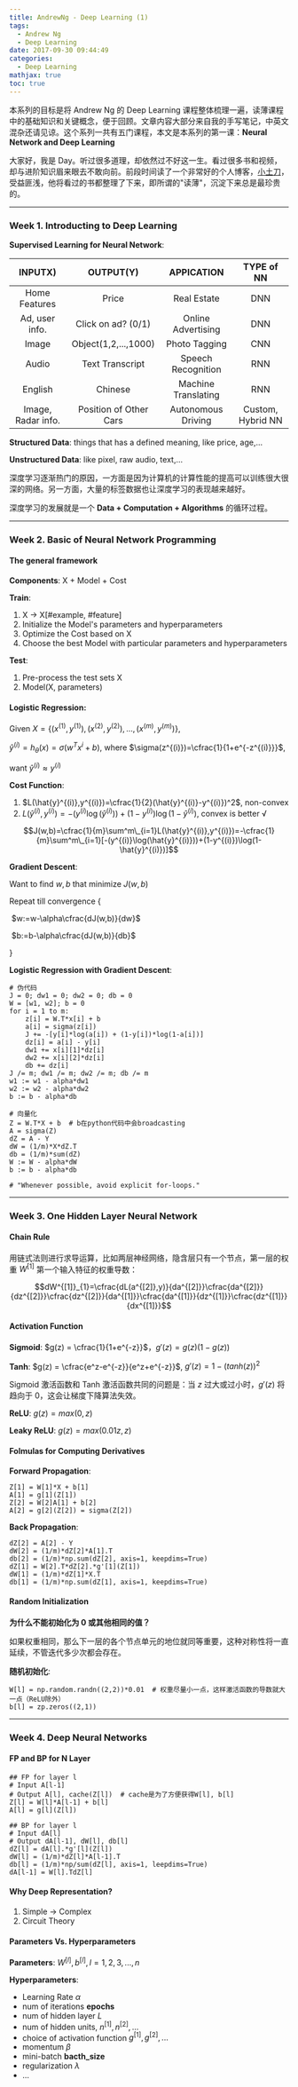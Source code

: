 ```yaml
---
title: AndrewNg - Deep Learning (1)
tags:
  - Andrew Ng
  - Deep Learning
date: 2017-09-30 09:44:49
categories:
  - Deep Learning
mathjax: true
toc: true
---
```


本系列的目标是将 Andrew Ng 的 Deep Learning 课程整体梳理一遍，读薄课程中的基础知识和关键概念，便于回顾。文章内容大部分来自我的手写笔记，中英文混杂还请见谅。这个系列一共有五门课程，本文是本系列的第一课：**Neural Network and Deep Learning**

<!--more-->

大家好，我是 Day。听过很多道理，却依然过不好这一生。看过很多书和视频，却与进阶知识眉来眼去不敢向前。前段时间读了一个非常好的个人博客，[小土刀](http://wdxtub.com/)，受益匪浅，他将看过的书都整理了下来，即所谓的"读薄"，沉淀下来总是最珍贵的。

------

### Week 1. Introducting to Deep Learning

**Supervised Learning for Neural Network**:

|      INPUTX)       |       OUTPUT(Y)        |     APPICATION      |    TYPE of NN     |
| :----------------: | :--------------------: | :-----------------: | :---------------: |
|   Home Features    |         Price          |     Real Estate     |        DNN        |
|   Ad, user info.   |   Click on ad? (0/1)   | Online Advertising  |        DNN        |
|       Image        |  Object(1,2,...,1000)  |    Photo Tagging    |        CNN        |
|       Audio        |    Text Transcript     | Speech Recognition  |        RNN        |
|      English       |        Chinese         | Machine Translating |        RNN        |
| Image, Radar info. | Position of Other Cars | Autonomous Driving  | Custom, Hybrid NN |

**Structured Data**: things that has a defined meaning, like price, age,...

**Unstructured Data**: like pixel, raw audio, text,...

深度学习逐渐热门的原因，一方面是因为计算机的计算性能的提高可以训练很大很深的网络。另一方面，大量的标签数据也让深度学习的表现越来越好。

深度学习的发展就是一个 **Data + Computation + Algorithms** 的循环过程。

------

###  Week 2. Basic of Neural Network Programming

#### The general framework

**Components**: X + Model + Cost

**Train**: 

1. X -> X[#example, #feature]
2. Initialize the Model's parameters and hyperparameters
3. Optimize the Cost based on X
4. Choose the best Model with particular parameters and hyperparameters

**Test**: 

1. Pre-process the test sets X
2. Model(X, parameters)

#### Logistic Regression:

Given $X=\lbrace(x^{(1)},y^{(1)}), (x^{(2)},y^{(2)}),...,(x^{(m)},y^{(m)})\rbrace$, 

$\hat{y}^{(i)}=h_{\theta}(x)=\sigma(w^Tx^{i}+b)$, where $\sigma(z^{(i)})=\cfrac{1}{1+e^{-z^{(i)}}}$,

want $\hat{y}^{(i)} \approx y^{(i)}$

**Cost Function**:

1. $L(\hat{y}^{(i)},y^{(i)})=\cfrac{1}{2}(\hat{y}^{(i)}-y^{(i)})^2$, non-convex
2. $L(\hat{y}^{(i)},y^{(i)})=-(y^{(i)}\log(\hat{y}^{(i)}))+(1-y^{(i)})\log(1-\hat{y}^{(i)})$, convex is better √

 $$J(w,b)=\cfrac{1}{m}\sum^m\_{i=1}L(\hat{y}^{(i)},y^{(i)})=-\cfrac{1}{m}\sum^m\_{i=1}[-(y^{(i)}\log(\hat{y}^{(i)}))+(1-y^{(i)})\log(1-\hat{y}^{(i)})]$$

**Gradient Descent**:

Want to find $w, b$ that minimize $J(w, b)$

Repeat till convergence {

​	$w:=w-\alpha\cfrac{dJ(w,b)}{dw}$

​	$b:=b-\alpha\cfrac{dJ(w,b)}{db}$

}

**Logistic Regression with Gradient Descent**:

```
# 伪代码
J = 0; dw1 = 0; dw2 = 0; db = 0
W = [w1, w2]; b = 0
for i = 1 to m:
	z[i] = W.T*x[i] + b
	a[i] = sigma(z[i])
	J += -[y[i]*log(a[i]) + (1-y[i])*log(1-a[i])]
	dz[i] = a[i] - y[i]
	dw1 += x[i][1]*dz[i]
	dw2 += x[i][2]*dz[i]
	db += dz[i]
J /= m; dw1 /= m; dw2 /= m; db /= m
w1 := w1 - alpha*dw1
w2 := w2 - alpha*dw2
b := b - alpha*db

# 向量化
Z = W.T*X + b  # b在python代码中会broadcasting
A = sigma(Z)
dZ = A - Y
dW = (1/m)*X*dZ.T
db = (1/m)*sum(dZ)
W := W - alpha*dW
b := b - alpha*db

# "Whenever possible, avoid explicit for-loops."
```

------

###  Week 3. One Hidden Layer Neural Network

#### Chain Rule

用链式法则进行求导运算，比如两层神经网络，隐含层只有一个节点，第一层的权重 $W^{[1]}$ 第一个输入特征的权重导数：

 $$dW^{[1]}_{1}=\cfrac{dL(a^{[2]},y)}{da^{[2]}}\cfrac{da^{[2]}}{dz^{[2]}}\cfrac{dz^{[2]}}{da^{[1]}}\cfrac{da^{[1]}}{dz^{[1]}}\cfrac{dz^{[1]}}{dx^{[1]}}$$

#### Activation Function

**Sigmoid**: $g(z) = \cfrac{1}{1+e^{-z}}$$，$$g'(z)=g(z)(1-g(z))$

**Tanh**: $g(z) = \cfrac{e^z-e^{-z}}{e^z+e^{-z}}$, $g'(z)=1-(tanh(z))^2$

Sigmoid 激活函数和 Tanh 激活函数共同的问题是：当 $z$ 过大或过小时，$g'(z)$ 将趋向于 0，这会让梯度下降算法失效。

**ReLU**: $g(z)=max(0,z)$

**Leaky ReLU**: $g(z)=max(0.01z,z)$ 

#### Folmulas for Computing Derivatives

**Forward Propagation**:

```
Z[1] = W[1]*X + b[1]
A[1] = g[1](Z[1])
Z[2] = W[2]A[1] + b[2]
A[2] = g[2](Z[2]) = sigma(Z[2])
```

**Back Propagation**:

```
dZ[2] = A[2] - Y
dW[2] = (1/m)*dZ[2]*A[1].T
db[2] = (1/m)*np.sum(dZ[2], axis=1, keepdims=True)
dZ[1] = W[2].T*dZ[2].*g'[1](Z[1])
dW[1] = (1/m)*dZ[1]*X.T
db[1] = (1/m)*np.sum(dZ[1], axis=1, keepdims=True)
```

#### Random Initialization

**为什么不能初始化为 0 或其他相同的值？**

如果权重相同，那么下一层的各个节点单元的地位就同等重要，这种对称性将一直延续，不管迭代多少次都会存在。

**随机初始化**:

```
W[l] = np.random.randn((2,2))*0.01  # 权重尽量小一点，这样激活函数的导数就大一点（ReLU除外）
b[l] = zp.zeros((2,1))
```

------

###  Week 4. Deep Neural Networks

#### FP and BP for N Layer

```
## FP for layer l
# Input A[l-1]
# Output A[l], cache(Z[l])  # cache是为了方便获得W[l], b[l]
Z[l] = W[l]*A[l-1] + b[l]
A[l] = g[l](Z[l])

## BP for layer l
# Input dA[l]
# Output dA[l-1], dW[l], db[l]
dZ[l] = dA[l].*g'[l](Z[l])
dW[l] = (1/m)*dZ[l]*A[l-1].T
db[l] = (1/m)*np/sum(dZ[l], axis=1, leepdims=True)
dA[l-1] = W[l].TdZ[l]
```

#### Why Deep Representation?

1. Simple -> Complex
2. Circuit Theory

#### Parameters Vs. Hyperparameters

**Parameters**: $W^{[l]},b^{[l]},l = 1,2,3,...,n$

**Hyperparameters**:

- Learning Rate $\alpha$
- num of iterations **epochs**
- num of hidden layer $L$
- num of hidden units, $n^{[1]},n^{[2]},...$
- choice of activation function $g^{[1]},g^{[2]},...$
- momentum $\beta$
- mini-batch **bacth_size**
- regularization $\lambda$
- ...
